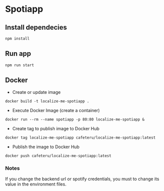 # Spotiapp

## Install dependecies

```shell
npm install
```

## Run app

```shell
npm run start
```

## Docker

-   Create or update image

```shell
docker build -t localize-me-spotiapp .
```

-   Execute Docker Image (create a container)

```shell
docker run --rm --name spotiapp -p 80:80 localize-me-spotiapp &
```

-   Create tag to publish image to Docker Hub

```shell
docker tag localize-me-spotiapp cafeteru/localize-me-spotiapp:latest
```

-   Publish the image to Docker Hub

```shell
docker push cafeteru/localize-me-spotiapp:latest
```

### Notes

If you change the backend url or spotify credentials, you must to change its value in the environment files.
